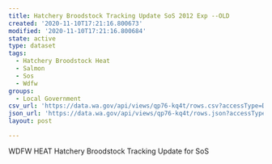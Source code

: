 ```yaml
---
title: Hatchery Broodstock Tracking Update SoS 2012 Exp --OLD
created: '2020-11-10T17:21:16.800673'
modified: '2020-11-10T17:21:16.800684'
state: active
type: dataset
tags:
  - Hatchery Broodstock Heat
  - Salmon
  - Sos
  - Wdfw
groups:
  - Local Government
csv_url: 'https://data.wa.gov/api/views/qp76-kq4t/rows.csv?accessType=DOWNLOAD'
json_url: 'https://data.wa.gov/api/views/qp76-kq4t/rows.json?accessType=DOWNLOAD'
layout: post

---
```

WDFW HEAT Hatchery Broodstock Tracking Update for SoS
